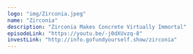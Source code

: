 ```yaml
---
logo: "img/Zirconia.jpeg"
name: "Zirconia"
description: "Zirconia Makes Concrete Virtually Immortal"
episodeLink: "https://youtu.be/-j0dXUvzq-8"
investLink: "http://info.gofundyourself.show/zirconia"
---
```

